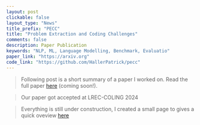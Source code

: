 ```yaml
---
layout: post
clickable: false
layout_type: "News"
title_prefix: "PECC"
title: "Problem Extraction and Coding Challenges"
comments: false
description: Paper Publication 
keywords: "NLP, ML, Language Modelling, Benchmark, Evaluatio"
paper_link: "https://arxiv.org"
code_link: "https://github.com/HallerPatrick/pecc"
---
```


<link rel="stylesheet" href="https://cdnjs.cloudflare.com/ajax/libs/font-awesome/4.7.0/css/font-awesome.min.css">

> Following post is a short summary of a paper I worked on. <i class="fa fa-book"></i> Read the full paper [here]() (coming soon!).  

> Our paper got accepted at LREC-COLING 2024

> Everything is still under construction, I created a small page to gives a quick oveview [here](https://hallerpatrick.github.io/pecc/)

